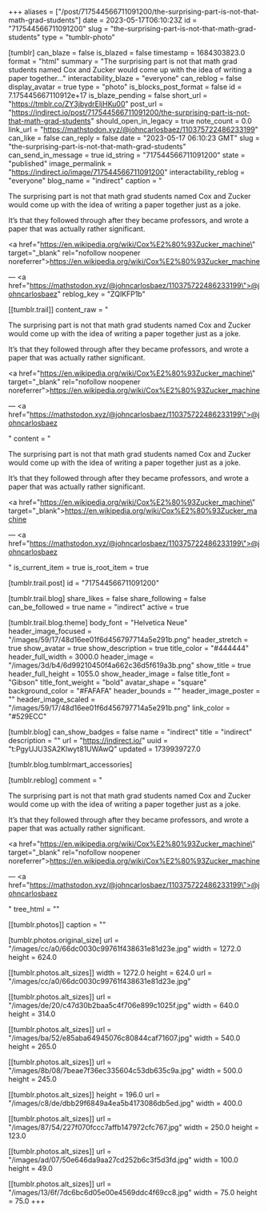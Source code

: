 +++
aliases = ["/post/717544566711091200/the-surprising-part-is-not-that-math-grad-students"]
date = 2023-05-17T06:10:23Z
id = "717544566711091200"
slug = "the-surprising-part-is-not-that-math-grad-students"
type = "tumblr-photo"

[tumblr]
can_blaze = false
is_blazed = false
timestamp = 1684303823.0
format = "html"
summary = "The surprising part is not that math grad students named Cox and Zucker would come up with the idea of writing a paper together..."
interactability_blaze = "everyone"
can_reblog = false
display_avatar = true
type = "photo"
is_blocks_post_format = false
id = 7.175445667110912e+17
is_blaze_pending = false
short_url = "https://tmblr.co/ZY3jbydrEljHKu00"
post_url = "https://indirect.io/post/717544566711091200/the-surprising-part-is-not-that-math-grad-students"
should_open_in_legacy = true
note_count = 0.0
link_url = "https://mathstodon.xyz/@johncarlosbaez/110375722486233199"
can_like = false
can_reply = false
date = "2023-05-17 06:10:23 GMT"
slug = "the-surprising-part-is-not-that-math-grad-students"
can_send_in_message = true
id_string = "717544566711091200"
state = "published"
image_permalink = "https://indirect.io/image/717544566711091200"
interactability_reblog = "everyone"
blog_name = "indirect"
caption = "<p>The surprising part is not that math grad students named Cox and Zucker would come up with the idea of writing a paper together just as a joke.   </p><p>It&rsquo;s that they followed through after they became professors, and wrote a paper that was actually rather significant.</p><p><a href=\"https://en.wikipedia.org/wiki/Cox%E2%80%93Zucker_machine\" target=\"_blank\" rel=\"nofollow noopener noreferrer\">https://en.wikipedia.org/wiki/Cox%E2%80%93Zucker_machine</a></p> — <a href=\"https://mathstodon.xyz/@johncarlosbaez/110375722486233199\">@johncarlosbaez</a>"
reblog_key = "ZQlKFP1b"

[[tumblr.trail]]
content_raw = "<p><p>The surprising part is not that math grad students named Cox and Zucker would come up with the idea of writing a paper together just as a joke.   </p><p>It’s that they followed through after they became professors, and wrote a paper that was actually rather significant.</p><p><a href=\"https://en.wikipedia.org/wiki/Cox%E2%80%93Zucker_machine\" target=\"_blank\" rel=\"nofollow noopener noreferrer\">https://en.wikipedia.org/wiki/Cox%E2%80%93Zucker_machine</a></p> — <a href=\"https://mathstodon.xyz/@johncarlosbaez/110375722486233199\">@johncarlosbaez</a></p>"
content = "<p><p>The surprising part is not that math grad students named Cox and Zucker would come up with the idea of writing a paper together just as a joke.   </p><p>It&rsquo;s that they followed through after they became professors, and wrote a paper that was actually rather significant.</p><p><a href=\"https://en.wikipedia.org/wiki/Cox%E2%80%93Zucker_machine\" target=\"_blank\">https://en.wikipedia.org/wiki/Cox%E2%80%93Zucker_machine</a></p> &mdash; <a href=\"https://mathstodon.xyz/@johncarlosbaez/110375722486233199\">@johncarlosbaez</a></p>"
is_current_item = true
is_root_item = true

[tumblr.trail.post]
id = "717544566711091200"

[tumblr.trail.blog]
share_likes = false
share_following = false
can_be_followed = true
name = "indirect"
active = true

[tumblr.trail.blog.theme]
body_font = "Helvetica Neue"
header_image_focused = "/images/59/17/48d16ee01f6d456797714a5e291b.png"
header_stretch = true
show_avatar = true
show_description = true
title_color = "#444444"
header_full_width = 3000.0
header_image = "/images/3d/b4/6d99210450f4a662c36d5f619a3b.png"
show_title = true
header_full_height = 1055.0
show_header_image = false
title_font = "Gibson"
title_font_weight = "bold"
avatar_shape = "square"
background_color = "#FAFAFA"
header_bounds = ""
header_image_poster = ""
header_image_scaled = "/images/59/17/48d16ee01f6d456797714a5e291b.png"
link_color = "#529ECC"

[tumblr.blog]
can_show_badges = false
name = "indirect"
title = "indirect"
description = ""
url = "https://indirect.io/"
uuid = "t:PgyUJU3SA2Klwyt81UWAwQ"
updated = 1739939727.0

[tumblr.blog.tumblrmart_accessories]

[tumblr.reblog]
comment = "<p><p>The surprising part is not that math grad students named Cox and Zucker would come up with the idea of writing a paper together just as a joke.   </p><p>It’s that they followed through after they became professors, and wrote a paper that was actually rather significant.</p><p><a href=\"https://en.wikipedia.org/wiki/Cox%E2%80%93Zucker_machine\" target=\"_blank\" rel=\"nofollow noopener noreferrer\">https://en.wikipedia.org/wiki/Cox%E2%80%93Zucker_machine</a></p> — <a href=\"https://mathstodon.xyz/@johncarlosbaez/110375722486233199\">@johncarlosbaez</a></p>"
tree_html = ""

[[tumblr.photos]]
caption = ""

[tumblr.photos.original_size]
url = "/images/cc/a0/66dc0030c99761f438631e81d23e.jpg"
width = 1272.0
height = 624.0

[[tumblr.photos.alt_sizes]]
width = 1272.0
height = 624.0
url = "/images/cc/a0/66dc0030c99761f438631e81d23e.jpg"

[[tumblr.photos.alt_sizes]]
url = "/images/de/20/c47d30b2baa5c4f706e899c1025f.jpg"
width = 640.0
height = 314.0

[[tumblr.photos.alt_sizes]]
url = "/images/ba/52/e85aba64945076c80844caf71607.jpg"
width = 540.0
height = 265.0

[[tumblr.photos.alt_sizes]]
url = "/images/8b/08/7beae7f36ec335604c53db635c9a.jpg"
width = 500.0
height = 245.0

[[tumblr.photos.alt_sizes]]
height = 196.0
url = "/images/c8/de/dbb29f6849a4ea5b4173086db5ed.jpg"
width = 400.0

[[tumblr.photos.alt_sizes]]
url = "/images/87/54/227f070fccc7affb147972cfc767.jpg"
width = 250.0
height = 123.0

[[tumblr.photos.alt_sizes]]
url = "/images/ad/07/50e646da9aa27cd252b6c3f5d3fd.jpg"
width = 100.0
height = 49.0

[[tumblr.photos.alt_sizes]]
url = "/images/13/6f/7dc6bc6d05e00e4569ddc4f69cc8.jpg"
width = 75.0
height = 75.0
+++
